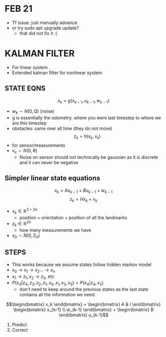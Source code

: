 # FEB 21
* Tf issue: just manually advance
* or try sudo apt upgrade update?
  * that did not fix it :(

# KALMAN FILTER
* For linear system
* Extended kalman filter for nonlinear system

## STATE EQNS
$$x_k = g(x_{k-1}, u_{k-1}, w_{k-1})$$
* $w_k \sim N(0, Q)$ (noise)
* g is essentially the odometry. where you were last timestep to where we are this timestep
* obstacles: same over all time (they do not move)
$$z_k = h(x_k, v_k)$$
* for sensor/measurements
* $v_x \sim N(0, R)$
  * Noise on sensor should not technically be gaussian as it is discrete and it can never be negative

## Simpler linear state equations
$$x_k = Ax_{k-1} + Bu_{k-1} + w_{k-1}$$
$$z_k = Hx_k + v_k$$
* $x_k \in \mathbb{R}^{3 + 2n}$
  * position + orientation + position of all the landmarks
* $z_k \in \mathbb{R}^{2n}$
  * how many measurements we have
* $x_0 \sim N(0, \Sigma_0)$

## STEPS
* This works because we assume states follow hidden markov model
* $x_0 \to x_1 \to x_2 ... \to x_n$
* $x_1 \to z_1, x_2 \to z_2$, etc
* $P(x_4 | z_4, z_3, z_2, z_1, x_0, x_1, x_2, x_3) = P(x_4 | z_4, x_3)$
  * don't need to keep around the previous states as the last state contains all the information we need.

$$\begin{bmatrix} x_k 
  \end{bmatrix} = 
  \begin{bmatrix} A & I 
  \end{bmatrix}
  \begin{bmatrix} x_{k-1} \\ w_{k-1}
  \end{bmatrix} + 
  \begin{bmatrix} B
  \end{bmatrix} u_{k-1}$$
1. Predict
2. Correct